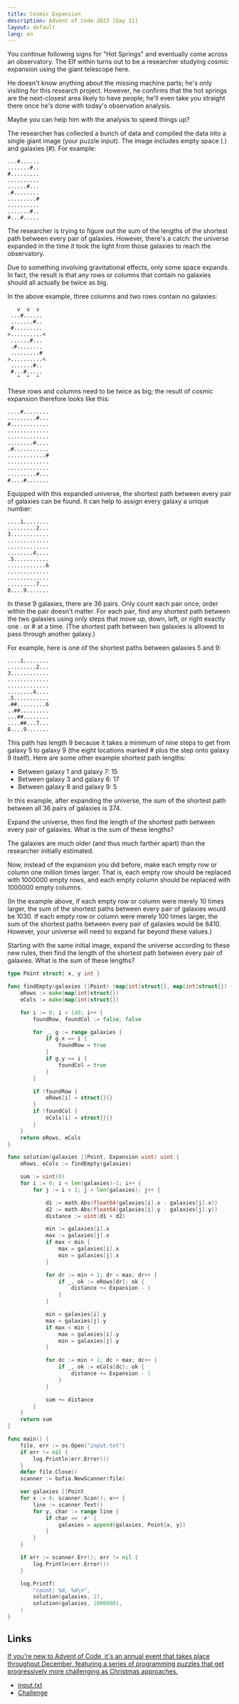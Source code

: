 ```yaml
---
title: Cosmic Expansion
description: Advent of Code 2023 [Day 11]
layout: default
lang: en
---
```


You continue following signs for "Hot Springs" and eventually come across an observatory. The Elf within turns out to be a researcher studying cosmic expansion using the giant telescope here.

He doesn't know anything about the missing machine parts; he's only visiting for this research project. However, he confirms that the hot springs are the next-closest area likely to have people; he'll even take you straight there once he's done with today's observation analysis.

Maybe you can help him with the analysis to speed things up?

The researcher has collected a bunch of data and compiled the data into a single giant image (your puzzle input). The image includes empty space (.) and galaxies (#). For example:

```
...#......
.......#..
#.........
..........
......#...
.#........
.........#
..........
.......#..
#...#.....
```

The researcher is trying to figure out the sum of the lengths of the shortest path between every pair of galaxies. However, there's a catch: the universe expanded in the time it took the light from those galaxies to reach the observatory.

Due to something involving gravitational effects, only some space expands. In fact, the result is that any rows or columns that contain no galaxies should all actually be twice as big.

In the above example, three columns and two rows contain no galaxies:

```
   v  v  v
 ...#......
 .......#..
 #.........
>..........<
 ......#...
 .#........
 .........#
>..........<
 .......#..
 #...#.....
   ^  ^  ^
```

These rows and columns need to be twice as big; the result of cosmic expansion therefore looks like this:

```
....#........
.........#...
#............
.............
.............
........#....
.#...........
............#
.............
.............
.........#...
#....#.......
```

Equipped with this expanded universe, the shortest path between every pair of galaxies can be found. It can help to assign every galaxy a unique number:

```
....1........
.........2...
3............
.............
.............
........4....
.5...........
............6
.............
.............
.........7...
8....9.......
```

In these 9 galaxies, there are 36 pairs. Only count each pair once; order within the pair doesn't matter. For each pair, find any shortest path between the two galaxies using only steps that move up, down, left, or right exactly one . or # at a time. (The shortest path between two galaxies is allowed to pass through another galaxy.)

For example, here is one of the shortest paths between galaxies 5 and 9:

```
....1........
.........2...
3............
.............
.............
........4....
.5...........
.##.........6
..##.........
...##........
....##...7...
8....9.......
```

This path has length 9 because it takes a minimum of nine steps to get from galaxy 5 to galaxy 9 (the eight locations marked # plus the step onto galaxy 9 itself). Here are some other example shortest path lengths:

- Between galaxy 1 and galaxy 7: 15
- Between galaxy 3 and galaxy 6: 17
- Between galaxy 8 and galaxy 9: 5

In this example, after expanding the universe, the sum of the shortest path between all 36 pairs of galaxies is 374.

Expand the universe, then find the length of the shortest path between every pair of galaxies. What is the sum of these lengths?

The galaxies are much older (and thus much farther apart) than the researcher initially estimated.

Now, instead of the expansion you did before, make each empty row or column one million times larger. That is, each empty row should be replaced with 1000000 empty rows, and each empty column should be replaced with 1000000 empty columns.

(In the example above, if each empty row or column were merely 10 times larger, the sum of the shortest paths between every pair of galaxies would be 1030. If each empty row or column were merely 100 times larger, the sum of the shortest paths between every pair of galaxies would be 8410. However, your universe will need to expand far beyond these values.)

Starting with the same initial image, expand the universe according to these new rules, then find the length of the shortest path between every pair of galaxies. What is the sum of these lengths?

```go
type Point struct{ x, y int }

func findEmpty(galaxies []Point) (map[int]struct{}, map[int]struct{}) {
	eRows := make(map[int]struct{})
	eCols := make(map[int]struct{})

	for i := 0; i < 140; i++ {
		foundRow, foundCol := false, false

		for _, g := range galaxies {
			if g.x == i {
				foundRow = true
			}
			if g.y == i {
				foundCol = true
			}
		}

		if !foundRow {
			eRows[i] = struct{}{}
		}
		if !foundCol {
			eCols[i] = struct{}{}
		}
	}
	return eRows, eCols
}

func solution(galaxies []Point, Expansion uint) uint {
	eRows, eCols := findEmpty(galaxies)

	sum := uint(0)
	for i := 0; i < len(galaxies)-1; i++ {
		for j := i + 1; j < len(galaxies); j++ {

			d1 := math.Abs(float64(galaxies[i].x - galaxies[j].x))
			d2 := math.Abs(float64(galaxies[i].y - galaxies[j].y))
			distance := uint(d1 + d2)

			min := galaxies[i].x
			max := galaxies[j].x
			if max < min {
				max = galaxies[i].x
				min = galaxies[j].x
			}

			for dr := min + 1; dr < max; dr++ {
				if _, ok := eRows[dr]; ok {
					distance += Expansion - 1
				}
			}

			min = galaxies[i].y
			max = galaxies[j].y
			if max < min {
				max = galaxies[i].y
				min = galaxies[j].y
			}

			for dc := min + 1; dc < max; dc++ {
				if _, ok := eCols[dc]; ok {
					distance += Expansion - 1
				}
			}

			sum += distance
		}
	}
	return sum
}

func main() {
	file, err := os.Open("input.txt")
	if err != nil {
		log.Println(err.Error())
	}
	defer file.Close()
	scanner := bufio.NewScanner(file)

	var galaxies []Point
	for x := 0; scanner.Scan(); x++ {
		line := scanner.Text()
		for y, char := range line {
			if char == '#' {
				galaxies = append(galaxies, Point{x, y})
			}
		}
	}

	if err := scanner.Err(); err != nil {
		log.Println(err.Error())
	}

	log.Printf(
		"count: %d, %d\n",
		solution(galaxies, 2),
		solution(galaxies, 1000000),
	)
}
```

## Links

[If you're new to Advent of Code, it's an annual event that takes place throughout December, featuring a series of programming puzzles that get progressively more challenging as Christmas approaches.](https://adventofcode.com/)

- [input.txt](/documents/2023-12-11-input.txt)
- [Challenge](https://adventofcode.com/2023/day/11)
